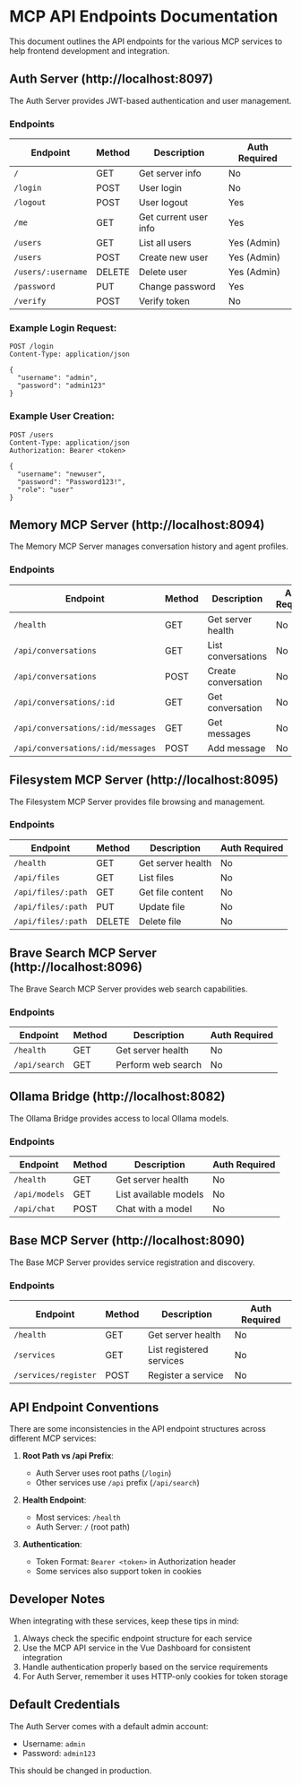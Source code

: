 # MCP API Endpoints Documentation

This document outlines the API endpoints for the various MCP services to help frontend development and integration.

## Auth Server (http://localhost:8097)

The Auth Server provides JWT-based authentication and user management.

### Endpoints

| Endpoint | Method | Description | Auth Required |
|----------|--------|-------------|--------------|
| `/` | GET | Get server info | No |
| `/login` | POST | User login | No |
| `/logout` | POST | User logout | Yes |
| `/me` | GET | Get current user info | Yes |
| `/users` | GET | List all users | Yes (Admin) |
| `/users` | POST | Create new user | Yes (Admin) |
| `/users/:username` | DELETE | Delete user | Yes (Admin) |
| `/password` | PUT | Change password | Yes |
| `/verify` | POST | Verify token | No |

### Example Login Request:
```
POST /login
Content-Type: application/json

{
  "username": "admin",
  "password": "admin123"
}
```

### Example User Creation:
```
POST /users
Content-Type: application/json
Authorization: Bearer <token>

{
  "username": "newuser",
  "password": "Password123!",
  "role": "user"
}
```

## Memory MCP Server (http://localhost:8094)

The Memory MCP Server manages conversation history and agent profiles.

### Endpoints

| Endpoint | Method | Description | Auth Required |
|----------|--------|-------------|--------------|
| `/health` | GET | Get server health | No |
| `/api/conversations` | GET | List conversations | No |
| `/api/conversations` | POST | Create conversation | No |
| `/api/conversations/:id` | GET | Get conversation | No |
| `/api/conversations/:id/messages` | GET | Get messages | No |
| `/api/conversations/:id/messages` | POST | Add message | No |

## Filesystem MCP Server (http://localhost:8095)

The Filesystem MCP Server provides file browsing and management.

### Endpoints

| Endpoint | Method | Description | Auth Required |
|----------|--------|-------------|--------------|
| `/health` | GET | Get server health | No |
| `/api/files` | GET | List files | No |
| `/api/files/:path` | GET | Get file content | No |
| `/api/files/:path` | PUT | Update file | No |
| `/api/files/:path` | DELETE | Delete file | No |

## Brave Search MCP Server (http://localhost:8096)

The Brave Search MCP Server provides web search capabilities.

### Endpoints

| Endpoint | Method | Description | Auth Required |
|----------|--------|-------------|--------------|
| `/health` | GET | Get server health | No |
| `/api/search` | GET | Perform web search | No |

## Ollama Bridge (http://localhost:8082)

The Ollama Bridge provides access to local Ollama models.

### Endpoints

| Endpoint | Method | Description | Auth Required |
|----------|--------|-------------|--------------|
| `/health` | GET | Get server health | No |
| `/api/models` | GET | List available models | No |
| `/api/chat` | POST | Chat with a model | No |

## Base MCP Server (http://localhost:8090)

The Base MCP Server provides service registration and discovery.

### Endpoints

| Endpoint | Method | Description | Auth Required |
|----------|--------|-------------|--------------|
| `/health` | GET | Get server health | No |
| `/services` | GET | List registered services | No |
| `/services/register` | POST | Register a service | No |

## API Endpoint Conventions

There are some inconsistencies in the API endpoint structures across different MCP services:

1. **Root Path vs /api Prefix**: 
   - Auth Server uses root paths (`/login`)
   - Other services use `/api` prefix (`/api/search`)

2. **Health Endpoint**:
   - Most services: `/health`
   - Auth Server: `/` (root path)

3. **Authentication**:
   - Token Format: `Bearer <token>` in Authorization header
   - Some services also support token in cookies

## Developer Notes

When integrating with these services, keep these tips in mind:

1. Always check the specific endpoint structure for each service
2. Use the MCP API service in the Vue Dashboard for consistent integration
3. Handle authentication properly based on the service requirements
4. For Auth Server, remember it uses HTTP-only cookies for token storage

## Default Credentials

The Auth Server comes with a default admin account:
- Username: `admin`
- Password: `admin123`

This should be changed in production.
